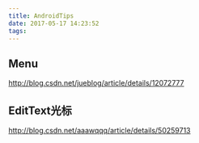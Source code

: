 ```yaml
---
title: AndroidTips
date: 2017-05-17 14:23:52
tags:
---
```


## Menu
http://blog.csdn.net/jueblog/article/details/12072777

## EditText光标
http://blog.csdn.net/aaawqqq/article/details/50259713

